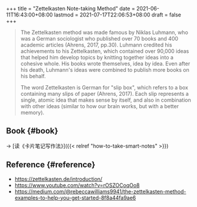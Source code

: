 +++
title = "Zettelkasten Note-taking Method"
date = 2021-06-11T16:43:00+08:00
lastmod = 2021-07-17T22:06:53+08:00
draft = false
+++

> The Zettelkasten method was made famous by Niklas Luhmann, who was a German
> sociologist who published over 70 books and 400 academic articles (Ahrens,
> 2017, pp.30). Luhmann credited his achievements to his Zettelkasten, which
> contained over 90,000 ideas that helped him develop topics by knitting
> together ideas into a cohesive whole. His books wrote themselves, idea by
> idea. Even after his death, Luhmann's ideas were combined to publish more
> books on his behalf.
>
> The word Zettelkasten is German for "slip box", which refers to a box
> containing many slips of paper (Ahrens, 2017). Each slip represents a single,
> atomic idea that makes sense by itself, and also in combination with other
> ideas (similar to how our brain works, but with a better memory).


## Book {#book}

-> [读《卡片笔记写作法》]({{< relref "how-to-take-smart-notes" >}})


## Reference {#reference}

-   <https://zettelkasten.de/introduction/>
-   <https://www.youtube.com/watch?v=rOSZOCoqOo8>
-   <https://medium.com/@rebeccawilliams9941/the-zettelkasten-method-examples-to-help-you-get-started-8f8a44fa9ae6>
